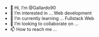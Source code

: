 - 👋 Hi, I’m @Gallardo90
- 👀 I’m interested in ... Web development
- 🌱 I’m currently learning ... Fullstack Web
- 💞️ I’m looking to collaborate on ...
- 📫 How to reach me ...

<!---
Gallardo90/Gallardo90 is a ✨ special ✨ repository because its `README.md` (this file) appears on your GitHub profile.
You can click the Preview link to take a look at your changes.
--->
